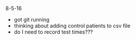 8-5-16  
- got git running
- thinking about adding control patients to csv file
- do I need to record test times???